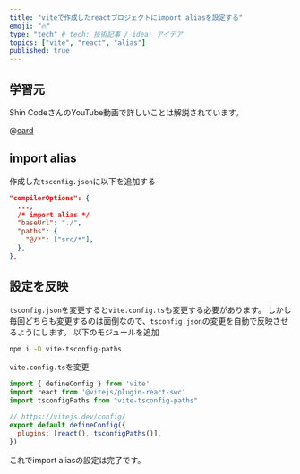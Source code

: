 ```yaml
---
title: "viteで作成したreactプロジェクトにimport aliasを設定する"
emoji: "🔥"
type: "tech" # tech: 技術記事 / idea: アイデア
topics: ["vite", "react", "alias"]
published: true
---
```

## 学習元
Shin CodeさんのYouTube動画で詳しいことは解説されています。

@[card](https://www.youtube.com/watch?v=2E6iPVsGfPI)



## import alias
作成した`tsconfig.json`に以下を追加する

```json
"compilerOptions": {
  ...,
  /* import alias */
  "baseUrl": "./",
  "paths": {
    "@/*": ["src/*"],
  },
},
```



## 設定を反映
`tsconfig.json`を変更すると`vite.config.ts`も変更する必要があります。
しかし毎回どちらも変更するのは面倒なので、`tsconfig.json`の変更を自動で反映させるようにします。
以下のモジュールを追加

```bash
npm i -D vite-tsconfig-paths
```

`vite.config.ts`を変更

```js
import { defineConfig } from 'vite'
import react from '@vitejs/plugin-react-swc'
import tsconfigPaths from "vite-tsconfig-paths"

// https://vitejs.dev/config/
export default defineConfig({
  plugins: [react(), tsconfigPaths()],
})

```


これでimport aliasの設定は完了です。